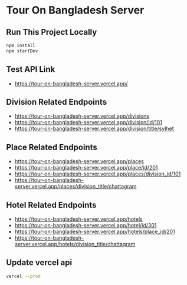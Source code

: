# Tour On Bangladesh Server

## Run This Project Locally
```bash
npm install
npm startDev
```

## Test API Link
- https://tour-on-bangladesh-server.vercel.app/

## Division Related Endpoints
- https://tour-on-bangladesh-server.vercel.app/divisions
- https://tour-on-bangladesh-server.vercel.app/division/id/101
- https://tour-on-bangladesh-server.vercel.app/division/title/sylhet

## Place Related Endpoints
- https://tour-on-bangladesh-server.vercel.app/places
- https://tour-on-bangladesh-server.vercel.app/place/id/201
- https://tour-on-bangladesh-server.vercel.app/places/division_id/101
- https://tour-on-bangladesh-server.vercel.app/places/division_title/chattagram

## Hotel Related Endpoints
- https://tour-on-bangladesh-server.vercel.app/hotels
- https://tour-on-bangladesh-server.vercel.app/hotel/id/301
- https://tour-on-bangladesh-server.vercel.app/hotels/place_id/201
- https://tour-on-bangladesh-server.vercel.app/hotels/division_title/chattagram

## Update vercel api
```bash
vercel --prod
```